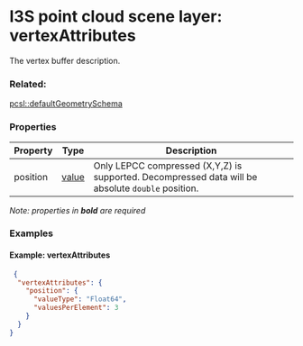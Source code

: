 # I3S point cloud scene layer: vertexAttributes

The vertex buffer description.

### Related:

[pcsl::defaultGeometrySchema](defaultGeometrySchema.pcsl.md)
### Properties

| Property | Type | Description |
| --- | --- | --- |
| position | [value](value.pcsl.md) | Only LEPCC compressed (X,Y,Z) is supported. Decompressed data will be absolute `double` position. |

*Note: properties in **bold** are required*

### Examples 

#### Example: vertexAttributes 

```json
 {
  "vertexAttributes": {
    "position": {
      "valueType": "Float64",
      "valuesPerElement": 3
    }
  }
} 
```

